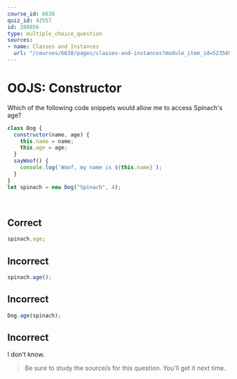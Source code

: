 ```yaml
---
course_id: 6638
quiz_id: 42557
id: 289856
type: multiple_choice_question
sources:
- name: Classes and Instances
  url: "/courses/6638/pages/classes-and-instances?module_item_id=523569"
---
```


# OOJS: Constructor

Which of the following code snippets would allow me to access Spinach's age?

```javascript
class Dog {
  constructor(name, age) {
    this.name = name;
    this.age = age;
  }
  sayWoof() {
    console.log(`Woof, my name is ${this.name}`);
  }
}
let spinach = new Dog("Spinach", 4);
```

&nbsp;

## Correct

```javascript
spinach.age;
```

## Incorrect

```javascript
spinach.age();
```

## Incorrect

```javascript
Dog.age(spinach);
```

## Incorrect

I don't know.

> Be sure to study the source/s for this question. You'll get it next time.

